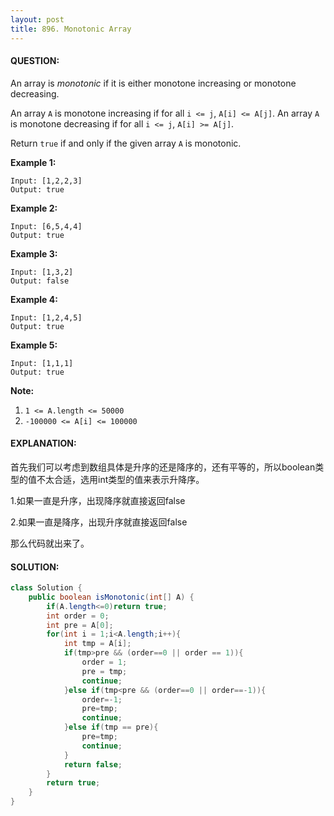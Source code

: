 ```yaml
---
layout: post
title: 896. Monotonic Array
---
```


#### QUESTION:

An array is *monotonic* if it is either monotone increasing or monotone decreasing.

An array `A` is monotone increasing if for all `i <= j`, `A[i] <= A[j]`.  An array `A` is monotone decreasing if for all `i <= j`, `A[i] >= A[j]`.

Return `true` if and only if the given array `A` is monotonic.

**Example 1:**

```
Input: [1,2,2,3]
Output: true
```

**Example 2:**

```
Input: [6,5,4,4]
Output: true
```

**Example 3:**

```
Input: [1,3,2]
Output: false
```

**Example 4:**

```
Input: [1,2,4,5]
Output: true
```

**Example 5:**

```
Input: [1,1,1]
Output: true
```

**Note:**

1. `1 <= A.length <= 50000`
2. `-100000 <= A[i] <= 100000`

#### EXPLANATION:

首先我们可以考虑到数组具体是升序的还是降序的，还有平等的，所以boolean类型的值不太合适，选用int类型的值来表示升降序。

1.如果一直是升序，出现降序就直接返回false

2.如果一直是降序，出现升序就直接返回false

那么代码就出来了。

#### SOLUTION:

```java
class Solution {
    public boolean isMonotonic(int[] A) {
        if(A.length<=0)return true;
        int order = 0;
        int pre = A[0];
        for(int i = 1;i<A.length;i++){
            int tmp = A[i];
            if(tmp>pre && (order==0 || order == 1)){
                order = 1;
                pre = tmp;
                continue;
            }else if(tmp<pre && (order==0 || order==-1)){
                order=-1;
                pre=tmp;
                continue;
            }else if(tmp == pre){
                pre=tmp;
                continue;
            }
            return false;
        }
        return true;
    }
}
```



